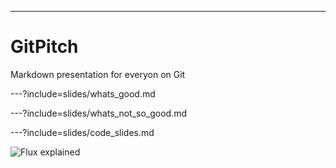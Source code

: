 ---

# GitPitch

Markdown presentation for everyon on Git

---?include=slides/whats_good.md

---?include=slides/whats_not_so_good.md

---?include=slides/code_slides.md

![Flux explained](https://facebook.github.io/flux/img/flux-simple-f8-diagram-explained-1300w.png)
